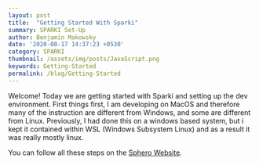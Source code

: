```yaml
---
layout: post
title:  "Getting Started With Sparki"
summary: SPARKI Set-Up
author: Benjamin Makowsky
date: '2020-08-17 14:37:23 +0530'
category: SPARKI 
thumbnail: /assets/img/posts/JavaScript.png
keywords: Getting-Started
permalink: /blog/Getting-Started
---
```


Welcome!
Today we are getting started with Sparki and setting up the dev environment. First things first, I am developing on MacOS and therefore many of the instruction are different from Windows, and some are different from Linux. Previously, I had done this on a windows based system, but i kept it contained within WSL (Windows Subsystem Linux) and as a result it was really mostly linux. 

You can follow all these steps on the [Sphero Website][sphero web]. 

[sphero web]: https://sdk.sphero.com/?_ga=2.20063739.216345638.1584250429-523031326.1573157840&_gac=1.249823794.1584555165.EAIaIQobChMIqfbE-c-k6AIVBZ6fCh3oSwN7EAAYASAAEgLqs_D_BwE
